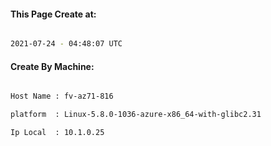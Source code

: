 
   
#### This Page Create at:

```bash

2021-07-24 - 04:48:07 UTC

```

#### Create By Machine:

```bash

Host Name : fv-az71-816

platform  : Linux-5.8.0-1036-azure-x86_64-with-glibc2.31

Ip Local  : 10.1.0.25

```

